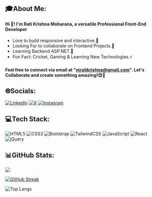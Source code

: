 ## 🎓About Me:


<h4 align="left">Hi 👋! I'm Rati Krishna Moharana, a versatile Professional Front-End Developer</h4>

-  Love to build responsive and interactive.📝
-  Looking For to collaborate on Frontend Projects.💬
-  Learning Backend ASP.NET.📝
-  Fun Fact:
   Cricket, Gaming & Learning New Technologies.⚡

<h4 align="left">Feel free to connect via email at "<a href="mailto:mratikrishna@gmail.com">mratikrishna@gmail.com</a>". Let's Collaborate and create something amazing!😊🚀</h4>

## 🌐Socials:


[![LinkedIn](https://img.shields.io/badge/linkedin-%230077B5.svg?style=for-the-badge&logo=linkedin&logoColor=white)](https://www.linkedin.com/in/rati-krishna-moharana-40b19627a)   [![X](https://img.shields.io/badge/X-%230077B5.svg?style=for-the-badge&logo=X&logoColor=black)](https://x.com/Krishna_Rati?t=OBE1cytFGI5WDmjhHps8ow&s=03)   [![Instagram](https://img.shields.io/badge/Instagram-%23E4405F.svg?style=for-the-badge&logo=Instagram&logoColor=white)](https://www.instagram.com/frok1e_88?igsh=OGQ5ZDc2ODk2ZA==)

## 💻Tech Stack:

<p>

![HTML5](https://img.shields.io/badge/html5-%23E34F26.svg?style=for-the-badge&logo=html5&logoColor=white) ![CSS3](https://img.shields.io/badge/css3-%231572B6.svg?style=for-the-badge&logo=css3&logoColor=white) ![Bootstrap](https://img.shields.io/badge/bootstrap-%238511FA.svg?style=for-the-badge&logo=bootstrap&logoColor=white) ![TailwindCSS](https://img.shields.io/badge/tailwindcss-%2338B2AC.svg?style=for-the-badge&logo=tailwind-css&logoColor=white) ![JavaScript](https://img.shields.io/badge/javascript-%23323330.svg?style=for-the-badge&logo=javascript&logoColor=%23F7DF1E) ![React](https://img.shields.io/badge/react-%2320232a.svg?style=for-the-badge&logo=react&logoColor=%2361DAFB) ![jQuery](https://img.shields.io/badge/jquery-%230769AD.svg?style=for-the-badge&logo=jquery&logoColor=white)
</P>

## 📊GitHub Stats:


<a href="https://github.com/33Frok1e"><img align="center" src="https://github-readme-stats.vercel.app/api?username=33Frok1e&show_icons=true&bg_color=dark">

[![GitHub Streak](https://streak-stats.demolab.com?user=33Frok1e&theme=dark&hide_border=true)](https://git.io/streak-stats)

![Top Langs](https://github-readme-stats.vercel.app/api/top-langs/?username=33Frok1e&layout=compact&theme=dark)

